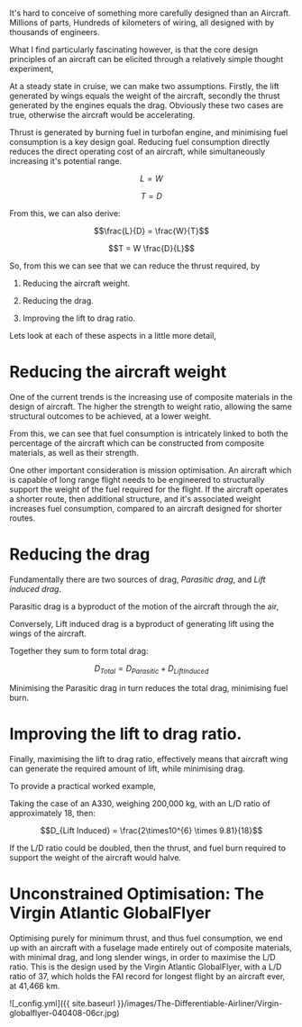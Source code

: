 It's hard to conceive of something more carefully designed than an Aircraft. Millions of parts, Hundreds of kilometers of wiring, all designed with by thousands of engineers. 

What I find particularly fascinating however, is that the core design principles of an aircraft can be elicited through a relatively simple thought experiment,


At a steady state in cruise, we can make two assumptions. Firstly, the lift generated by wings equals the weight of the aircraft, secondly the thrust generated by the engines equals the drag. Obviously these two cases are true, otherwise the aircraft would be accelerating.

Thrust is generated by burning fuel in turbofan engine, and minimising fuel consumption is a key design goal. Reducing fuel consumption directly reduces the direct operating cost of an aircraft, while simultaneously increasing it's potential range. 


$$L=W$$

$$T=D$$


From this, we can also derive:

$$\frac{L}{D} = \frac{W}{T}$$


$$T = W \frac{D}{L}$$


So, from this we can see that we can reduce the thrust required, by 

1. Reducing the aircraft weight.

2. Reducing the drag.

3. Improving the lift to drag ratio.


Lets look at each of these aspects in a little more detail,

Reducing the aircraft weight
===============

One of the current trends is the increasing use of composite materials in the design of aircraft. The higher the strength to weight ratio, allowing the same structural outcomes to be achieved, at a lower weight. 

From this, we can see that fuel consumption is intricately linked to both the percentage of the aircraft which can be constructed from composite materials, as well as their strength. 

One other important consideration is mission optimisation. An aircraft which is capable of long range flight needs to be engineered to structurally support the weight of the fuel required for the flight. If the aircraft operates a shorter route, then additional structure, and it's associated weight increases fuel consumption, compared to an aircraft designed for shorter routes.



Reducing the drag
===============
Fundamentally there are two sources of drag, *Parasitic  drag*, and *Lift induced drag*. 

Parasitic drag is a byproduct of the motion of the aircraft through the air,

Conversely, Lift induced drag is a byproduct of generating lift using the wings of the aircraft.

Together they sum to form total drag:

$$D_{Total} = D_{Parasitic } + D_{Lift Induced}$$

Minimising the Parasitic drag in turn reduces the total drag, minimising fuel burn.


Improving the lift to drag ratio.
===============
Finally, maximising the lift to drag ratio, effectively means that aircraft wing can generate the required amount of lift, while minimising drag. 

To provide a practical worked example, 

Taking the case of an A330, weighing 200,000 kg, with an  L/D ratio of approximately 18,  then:

$$D_{Lift Induced}  = \frac{2\times10^{6}  \times 9.81}{18}$$


If the L/D ratio could be doubled, then the thrust, and fuel burn required to support the weight of the aircraft would halve.


Unconstrained Optimisation: The Virgin Atlantic GlobalFlyer
===============

Optimising purely for minimum thrust, and thus fuel consumption, we end up with an aircraft with a fuselage made entirely out of composite materials, with minimal drag, and long slender wings, in order to maximise the L/D ratio. This is the design used by the Virgin Atlantic GlobalFlyer, with a L/D ratio of 37,  which holds the FAI record for longest flight by an aircraft ever, at 41,466 km.


![_config.yml]({{ site.baseurl }}/images/The-Differentiable-Airliner/Virgin-globalflyer-040408-06cr.jpg)




